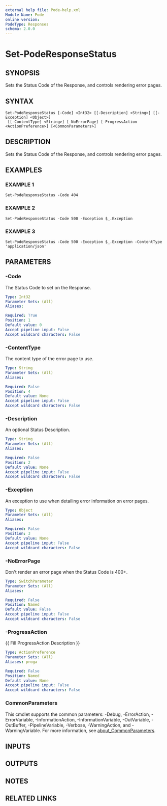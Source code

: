 ```yaml
---
external help file: Pode-help.xml
Module Name: Pode
online version:
PodeType: Responses
schema: 2.0.0
---
```


# Set-PodeResponseStatus

## SYNOPSIS
Sets the Status Code of the Response, and controls rendering error pages.

## SYNTAX

```
Set-PodeResponseStatus [-Code] <Int32> [[-Description] <String>] [[-Exception] <Object>]
 [[-ContentType] <String>] [-NoErrorPage] [-ProgressAction <ActionPreference>] [<CommonParameters>]
```

## DESCRIPTION
Sets the Status Code of the Response, and controls rendering error pages.

## EXAMPLES

### EXAMPLE 1
```
Set-PodeResponseStatus -Code 404
```

### EXAMPLE 2
```
Set-PodeResponseStatus -Code 500 -Exception $_.Exception
```

### EXAMPLE 3
```
Set-PodeResponseStatus -Code 500 -Exception $_.Exception -ContentType 'application/json'
```

## PARAMETERS

### -Code
The Status Code to set on the Response.

```yaml
Type: Int32
Parameter Sets: (All)
Aliases:

Required: True
Position: 1
Default value: 0
Accept pipeline input: False
Accept wildcard characters: False
```

### -ContentType
The content type of the error page to use.

```yaml
Type: String
Parameter Sets: (All)
Aliases:

Required: False
Position: 4
Default value: None
Accept pipeline input: False
Accept wildcard characters: False
```

### -Description
An optional Status Description.

```yaml
Type: String
Parameter Sets: (All)
Aliases:

Required: False
Position: 2
Default value: None
Accept pipeline input: False
Accept wildcard characters: False
```

### -Exception
An exception to use when detailing error information on error pages.

```yaml
Type: Object
Parameter Sets: (All)
Aliases:

Required: False
Position: 3
Default value: None
Accept pipeline input: False
Accept wildcard characters: False
```

### -NoErrorPage
Don't render an error page when the Status Code is 400+.

```yaml
Type: SwitchParameter
Parameter Sets: (All)
Aliases:

Required: False
Position: Named
Default value: False
Accept pipeline input: False
Accept wildcard characters: False
```

### -ProgressAction
{{ Fill ProgressAction Description }}

```yaml
Type: ActionPreference
Parameter Sets: (All)
Aliases: proga

Required: False
Position: Named
Default value: None
Accept pipeline input: False
Accept wildcard characters: False
```

### CommonParameters
This cmdlet supports the common parameters: -Debug, -ErrorAction, -ErrorVariable, -InformationAction, -InformationVariable, -OutVariable, -OutBuffer, -PipelineVariable, -Verbose, -WarningAction, and -WarningVariable. For more information, see [about_CommonParameters](http://go.microsoft.com/fwlink/?LinkID=113216).

## INPUTS

## OUTPUTS

## NOTES

## RELATED LINKS
